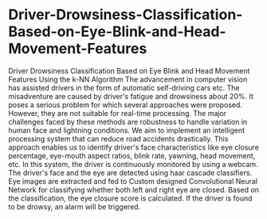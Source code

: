 # Driver-Drowsiness-Classification-Based-on-Eye-Blink-and-Head-Movement-Features
Driver Drowsiness Classification Based on Eye Blink and Head Movement Features Using the k-NN Algorithm
The advancement in computer vision has assisted drivers in the form of automatic self-driving cars etc. The misadventure are caused by driver's fatigue and drowsiness about 20%. It poses a serious problem for which several approaches were proposed. However, they are not suitable for real-time processing. The major challenges faced by these methods are robustness to handle variation in human face and lightning conditions. We aim to implement an intelligent processing system that can reduce road accidents drastically. This approach enables us to identify driver's face characteristics like eye closure percentage, eye-mouth aspect ratios, blink rate, yawning, head movement, etc. In this system, the driver is continuously monitored by using a webcam. The driver's face and the eye are detected using haar cascade classifiers. Eye images are extracted and fed to Custom designed Convolutional Neural Network for classifying whether both left and right eye are closed. Based on the classification, the eye closure score is calculated. If the driver is found to be drowsy, an alarm will be triggered.
